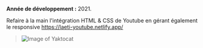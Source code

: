 **Année de développement :** 2021.</br>

Refaire à la main l'intégration HTML & CSS de Youtube en gérant également le responsive https://laeti-youtube.netlify.app/
> ![Image of Yaktocat](https://user-images.githubusercontent.com/77897283/126186289-6a8c8869-d144-420b-9110-c2b99ed885e4.png)
